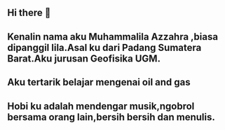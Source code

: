 ## Hi there 👋

## Kenalin nama aku Muhammalila Azzahra ,biasa dipanggil lila.Asal ku dari Padang Sumatera Barat.Aku jurusan Geofisika UGM. ##

## Aku tertarik belajar mengenai oil and gas ##

## Hobi ku adalah mendengar musik,ngobrol bersama orang lain,bersih bersih dan menulis. ##
